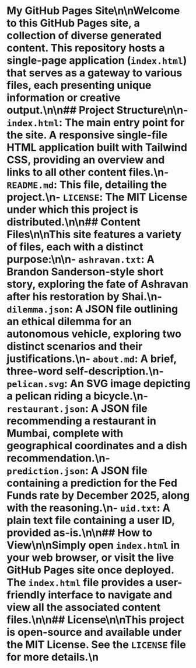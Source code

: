 # My GitHub Pages Site\n\nWelcome to this GitHub Pages site, a collection of diverse generated content. This repository hosts a single-page application (`index.html`) that serves as a gateway to various files, each presenting unique information or creative output.\n\n## Project Structure\n\n- `index.html`: The main entry point for the site. A responsive single-file HTML application built with Tailwind CSS, providing an overview and links to all other content files.\n- `README.md`: This file, detailing the project.\n- `LICENSE`: The MIT License under which this project is distributed.\n\n## Content Files\n\nThis site features a variety of files, each with a distinct purpose:\n\n- **`ashravan.txt`**: A Brandon Sanderson-style short story, exploring the fate of Ashravan after his restoration by Shai.\n- **`dilemma.json`**: A JSON file outlining an ethical dilemma for an autonomous vehicle, exploring two distinct scenarios and their justifications.\n- **`about.md`**: A brief, three-word self-description.\n- **`pelican.svg`**: An SVG image depicting a pelican riding a bicycle.\n- **`restaurant.json`**: A JSON file recommending a restaurant in Mumbai, complete with geographical coordinates and a dish recommendation.\n- **`prediction.json`**: A JSON file containing a prediction for the Fed Funds rate by December 2025, along with the reasoning.\n- **`uid.txt`**: A plain text file containing a user ID, provided as-is.\n\n## How to View\n\nSimply open `index.html` in your web browser, or visit the live GitHub Pages site once deployed. The `index.html` file provides a user-friendly interface to navigate and view all the associated content files.\n\n## License\n\nThis project is open-source and available under the MIT License. See the `LICENSE` file for more details.\n